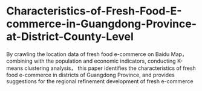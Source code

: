# Characteristics-of-Fresh-Food-E-commerce-in-Guangdong-Province-at-District-County-Level
By crawling the location data of fresh food e-commerce on Baidu Map， combining with the population and economic indicators, conducting K-means clustering analysis， this paper identifies the characteristics of fresh food e-commerce in districts of Guangdong Province, and provides suggestions for the regional refinement development of fresh e-commerce
